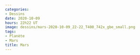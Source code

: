 ```yaml
---
categories:
- Dessins
date: 2020-10-09
hours: 22h22 UT
image: dessins/mars-2020-10-09_22-22_T400_742x_gbe_small.png
tags:
- Planète
- Mars
title: Mars
---
```

